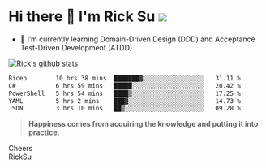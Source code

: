 # Hi there 👋 I'm Rick Su ![](https://komarev.com/ghpvc/?username=ricksu978)
<!--
**ricksu978/ricksu978** is a ✨ _special_ ✨ repository because its `README.md` (this file) appears on your GitHub profile.

Here are some ideas to get you started:

- 🔭 I’m currently working on ...
-->
- 🌱 I’m currently learning Domain-Driven Design (DDD) and Acceptance Test-Driven Development (ATDD)
<!--
- 👯 I’m looking to collaborate on ...
- 🤔 I’m looking for help with ...
- 💬 Ask me about ...
- 📫 How to reach me: ...
- 😄 Pronouns: ...
- ⚡ Fun fact: ...
-->
[![Rick's github stats](https://github-readme-stats.vercel.app/api?username=ricksu978&theme=dark)](https://github.com/ricksu978/ricksu978)

<!--START_SECTION:waka-->

```txt
Bicep        10 hrs 38 mins  ███████▓░░░░░░░░░░░░░░░░░   31.11 %
C#           6 hrs 59 mins   █████░░░░░░░░░░░░░░░░░░░░   20.42 %
PowerShell   5 hrs 54 mins   ████▒░░░░░░░░░░░░░░░░░░░░   17.25 %
YAML         5 hrs 2 mins    ███▓░░░░░░░░░░░░░░░░░░░░░   14.73 %
JSON         3 hrs 10 mins   ██▒░░░░░░░░░░░░░░░░░░░░░░   09.28 %
```

<!--END_SECTION:waka-->

> **Happiness comes from acquiring the knowledge and putting it into practice.**

Cheers  
RickSu 

